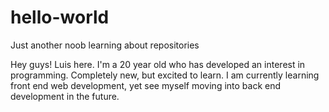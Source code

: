 # hello-world
Just another noob learning about repositories

Hey guys! 
Luis here. I'm a 20 year old who has developed an interest in programming. Completely new, but excited to learn. 
I am currently learning front end web development, yet see myself moving into back end development in the future. 
